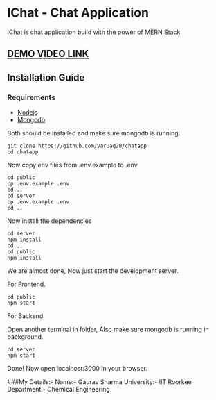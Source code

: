 # IChat - Chat Application 
IChat is chat application build with the power of MERN Stack.

## [DEMO VIDEO LINK](https://drive.google.com/file/d/1_DpfMpiK8j3sWCmm017vNbdraIFrpqXf/view?usp=sharing)

## Installation Guide

### Requirements
- [Nodejs](https://nodejs.org/en/download)
- [Mongodb](https://www.mongodb.com/docs/manual/administration/install-community/)

Both should be installed and make sure mongodb is running.

```shell
git clone https://github.com/varuag20/chatapp
cd chatapp
```
Now copy env files from .env.example to .env
```shell
cd public
cp .env.example .env
cd ..
cd server
cp .env.example .env
cd ..
```

Now install the dependencies
```shell
cd server
npm install
cd ..
cd public
npm install
```
We are almost done, Now just start the development server.

For Frontend.
```shell
cd public
npm start
```
For Backend.

Open another terminal in folder, Also make sure mongodb is running in background.
```shell
cd server
npm start
```

Done! Now open localhost:3000 in your browser.

###My Details:-
Name:- Gaurav Sharma
University:- IIT Roorkee
Department:- Chemical Engineering

